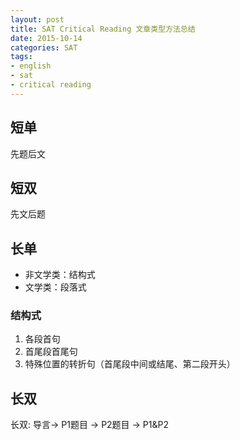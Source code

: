 ```yaml
---
layout: post
title: SAT Critical Reading 文章类型方法总结
date: 2015-10-14
categories: SAT
tags:
- english
- sat
- critical reading
---
```


## 短单

先题后文

## 短双

先文后题

## 长单

- 非文学类：结构式
- 文学类：段落式

### 结构式

1. 各段首句
2. 首尾段首尾句
3. 特殊位置的转折句（首尾段中间或结尾、第二段开头） 

## 长双
长双: 导言→  P1题目 → P2题目 → P1&P2